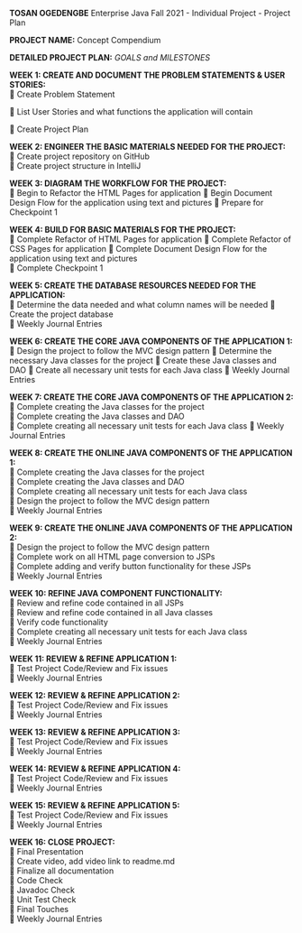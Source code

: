 **TOSAN OGEDENGBE**
Enterprise Java Fall 2021 - Individual Project - Project Plan

**PROJECT NAME:** Concept Compendium

**DETAILED PROJECT PLAN:** *GOALS and MILESTONES*

**WEEK 1: CREATE AND DOCUMENT THE PROBLEM STATEMENTS & USER STORIES:**  
 Create Problem Statement

 List User Stories and what functions the application will contain						

 Create Project Plan	

**WEEK 2: ENGINEER THE BASIC MATERIALS NEEDED FOR THE PROJECT:**  
 Create project repository on GitHub	
 Create project structure in IntelliJ	

**WEEK 3: DIAGRAM THE WORKFLOW FOR THE PROJECT:**   
 Begin to Refactor the HTML Pages for application
 Begin Document Design Flow for the application using text and pictures
 Prepare for Checkpoint 1

**WEEK 4: BUILD FOR BASIC MATERIALS FOR THE PROJECT:**  
 Complete Refactor of HTML Pages for application
 Complete Refactor of CSS Pages for application
 Complete Document Design Flow for the application using text and pictures  	
 Complete Checkpoint 1

**WEEK 5: CREATE THE DATABASE RESOURCES NEEDED FOR THE APPLICATION:**  
 Determine the data needed and what column names will be needed
 Create the project database	
 Weekly Journal Entries	

**WEEK 6: CREATE THE CORE JAVA COMPONENTS OF THE APPLICATION 1:**  
 Design the project to follow the MVC design pattern
 Determine the necessary Java classes for the project
 Create these Java classes and DAO	
 Create all necessary unit tests for each Java class
 Weekly Journal Entries

**WEEK 7: CREATE THE CORE JAVA COMPONENTS OF THE APPLICATION 2:**  
 Complete creating the Java classes for the project  
 Complete creating the Java classes and DAO	
 Complete creating all necessary unit tests for each Java class
 Weekly Journal Entries	

**WEEK 8: CREATE THE ONLINE JAVA COMPONENTS OF THE APPLICATION 1:**  
	Complete creating the Java classes for the project  
	Complete creating the Java classes and DAO  
	Complete creating all necessary unit tests for each Java class  
	Design the project to follow the MVC design pattern  
	Weekly Journal Entries

**WEEK 9: CREATE THE ONLINE JAVA COMPONENTS OF THE APPLICATION 2:**  
	Design the project to follow the MVC design pattern  
	Complete work on all HTML page conversion to JSPs  
	Complete adding and verify button functionality for these JSPs  
	Weekly Journal Entries

**WEEK 10: REFINE JAVA COMPONENT FUNCTIONALITY:**  
	Review and refine code contained in all JSPs  
	Review and refine code contained in all Java classes  
	Verify code functionality   
	Complete creating all necessary unit tests for each Java class  
	Weekly Journal Entries  

**WEEK 11: REVIEW & REFINE APPLICATION 1:**  
	Test Project Code/Review and Fix issues  
	Weekly Journal Entries

**WEEK 12: REVIEW & REFINE APPLICATION 2:**  
	Test Project Code/Review and Fix issues  
	Weekly Journal Entries

**WEEK 13: REVIEW & REFINE APPLICATION 3:**  
	Test Project Code/Review and Fix issues  
	Weekly Journal Entries

**WEEK 14: REVIEW & REFINE APPLICATION 4:**  
	Test Project Code/Review and Fix issues  
	Weekly Journal Entries

**WEEK 15: REVIEW & REFINE APPLICATION 5:**  
	Test Project Code/Review and Fix issues  
	Weekly Journal Entries

**WEEK 16: CLOSE PROJECT:**  
	Final Presentation   
	Create video, add video link to readme.md  
	Finalize all documentation  
	Code Check  
	Javadoc Check  
	Unit Test Check  
	Final Touches  
	Weekly Journal Entries  


